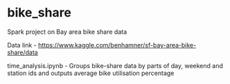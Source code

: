 # bike_share
Spark project on Bay area bike share data

Data link - https://www.kaggle.com/benhamner/sf-bay-area-bike-share/data

time_analysis.ipynb - Groups bike-share data by parts of day, weekend and station ids and outputs average bike utilisation percentage

